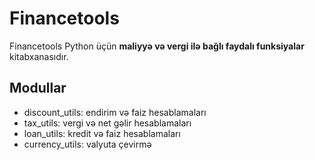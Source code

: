 ﻿# Financetools

Financetools Python üçün **maliyyə və vergi ilə bağlı faydalı funksiyalar** kitabxanasıdır.

## Modullar
- discount_utils: endirim və faiz hesablamaları
- tax_utils: vergi və net gəlir hesablamaları
- loan_utils: kredit və faiz hesablamaları
- currency_utils: valyuta çevirmə
